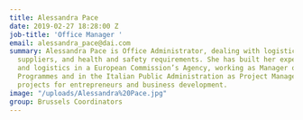 ```yaml
---
title: Alessandra Pace
date: 2019-02-27 18:28:00 Z
job-title: 'Office Manager '
email: alessandra_pace@dai.com
summary: Alessandra Pace is Office Administrator, dealing with logistics, purchases,
  suppliers, and health and safety requirements. She has built her experience in procurement
  and logistics in a European Commission’s Agency, working as Manager of Entrepreneurship
  Programmes and in the Italian Public Administration as Project Manager of EU-funded
  projects for entrepreneurs and business development.
image: "/uploads/Alessandra%20Pace.jpg"
group: Brussels Coordinators
---
```


